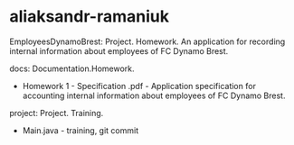 # aliaksandr-ramaniuk


EmployeesDynamoBrest: 
Project. Homework. An application for recording internal information about employees of FC Dynamo Brest.


docs:
Documentation.Homework.
- Homework 1 - Specification .pdf - Application specification for accounting internal information about employees of FC Dynamo Brest.



project:
Project. Training.
- Main.java - training, git commit

